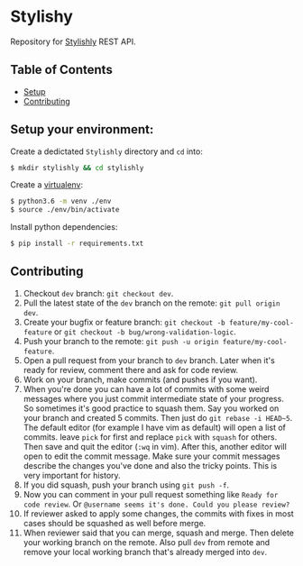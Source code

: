 # Stylishy

Repository for [Stylishly](http://stylishly.us/) REST API.


## Table of Contents

- [Setup](#setup-your-environment)
- [Contributing](#contributing)

## Setup your environment:

Create a dedictated `Stylishly` directory and `cd` into:

```sh
$ mkdir stylishly && cd stylishly
```

Create a [virtualenv](https://docs.python.org/3/library/venv.html):

```sh
$ python3.6 -m venv ./env
$ source ./env/bin/activate
```

Install python dependencies:

```sh
$ pip install -r requirements.txt
```

## Contributing

1. Checkout `dev` branch: `git checkout dev`.
2. Pull the latest state of the `dev` branch on the remote: `git pull origin dev`.
3. Create your bugfix or feature branch: `git checkout -b feature/my-cool-feature` or `git checkout -b bug/wrong-validation-logic`.
4. Push your branch to the remote: `git push -u origin feature/my-cool-feature`.
5. Open a pull request from your branch to `dev` branch. Later when it's ready for review, comment there and ask for code review.
6. Work on your branch, make commits (and pushes if you want).
7. When you're done you can have a lot of commits with some weird messages where you just commit intermediate state of your progress. So sometimes it's good practice to squash them.
Say you worked on your branch and created 5 commits.
Then just do `git rebase -i HEAD~5`.
The default editor (for example I have vim as default) will open a list of commits. leave `pick` for first and replace `pick` with `squash` for others. Then save and quit the editor (`:wq` in vim).
After this, another editor will open to edit the commit message. Make sure your commit messages describe the changes you've done and also the tricky points. This is very important for history.
8. If you did squash, push your branch using `git push -f`.
9. Now you can comment in your pull request something like `Ready for code review`. Or `@username seems it's done. Could you please review?`
10. If reviewer asked to apply some changes, the commits with fixes in most cases should be squashed as well before merge.
11. When reviewer said that you can merge, squash and merge. Then delete your working branch on the remote.
Also pull `dev` from remote and remove your local working branch that's already merged into `dev`.
